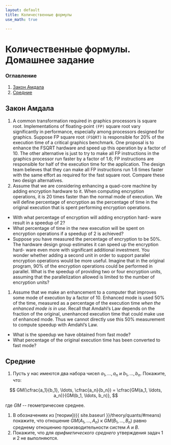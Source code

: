 ```yaml
---
layout: default
title: Количественные формулы
use_math: true

---
```


# Количественные формулы. Домашнее задание

### Оглавление
1. [Закон Амдала](#amdahl)
2. [Средние](#means)

## Закон Амдала <a name="amdahl" />

1. A common transformation required in graphics processors is square root.
Implementations of floating-point ``(FP)`` square root vary significantly in performance,
especially among processors designed for graphics. Suppose FP square root
``(FSQRT)`` is responsible for 20% of the execution time of a critical graphics benchmark.
One proposal is to enhance the FSQRT hardware and speed up this operation
by a factor of 10. The other alternative is just to try to make all FP instructions in the
graphics processor run faster by a factor of 1.6; FP instructions are responsible for
half of the execution time for the application. The design team believes that they
can make all FP instructions run 1.6 times faster with the same effort as required for
the fast square root. Compare these two design alternatives.
1.  Assume that we are considering enhancing a quad-core machine by adding encryption hardware to it. When computing
encryption operations, it is 20 times faster than the normal mode of execution.
We will define percentage of encryption as the percentage of time in the original
execution that is spent performing encryption operations.
  * With what percentage of encryption will adding encryption hard-
ware result in a speedup of 2?
  * What percentage of time in the new execution will be spent on
encryption operations if a speedup of 2 is achieved?
  *  Suppose you have measured the percentage of encryption to be
50%. The hardware design group estimates it can speed up the encryption hard-
ware even more with significant additional investment. You wonder whether
adding a second unit in order to support parallel encryption operations would
be more useful. Imagine that in the original program, 90% of the encryption
operations could be performed in parallel. What is the speedup of providing
two or four encryption units, assuming that the parallelization allowed is limited
to the number of encryption units?
1. Assume that we make an enhancement to a computer that improves
some mode of execution by a factor of 10. Enhanced mode is used 50% of the time,
measured as a percentage of the execution time *when the enhanced mode is in use*.
Recall that Amdahl’s Law depends on the fraction of the original, unenhanced execution time that could make use of enhanced mode.
Thus we cannot directly use
this 50% measurement to compute speedup with Amdahl’s Law.
  * What is the speedup we have obtained from fast mode?
  * What percentage of the original execution time has been converted to fast mode?

## Средние <a name="means">
1. Пусть у нас имеются два набора чисел $a_1, \ldots, a_n$ и $b_1, \ldots, b_n$.
Покажите, что:

$$
	GM(\cfrac{a_1}{b_1}, \ldots, \cfrac{a_n}{b_n}) =
	\cfrac{GM(a_1, \ldots, a_n)}{GM(b_1, \ldots, b_n)},
$$

где $GM$ -- геометричесоке среднее.
1. В обозначениях из [теории]({{ site.baseurl }}/theory/quants/#means) покажите, что отношение
$GM(A_1, \dots, A_n)$ к $GM(B_1, \dots, B_n)$ равно среднему отношению производительности систем $A$ и $B$.
1. Покажите, что для *арифметического среднего* утверждения задач 1 и 2 не выполняются.
